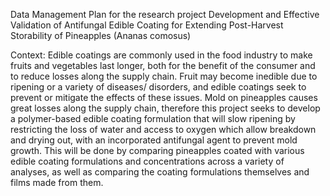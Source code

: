 Data Management Plan for the research project Development and Effective Validation of Antifungal Edible Coating for Extending Post-Harvest Storability of Pineapples (Ananas comosus)

Context:
Edible coatings are commonly used in the food industry to make fruits and vegetables last longer, both for the benefit of the consumer and to reduce losses along the supply chain. Fruit may become inedible due to ripening or a variety of diseases/ disorders, and edible coatings seek to prevent or mitigate the effects of these issues. Mold on pineapples causes great losses along the supply chain, therefore this project seeks to develop a polymer-based edible coating formulation that will slow ripening by restricting the loss of water and access to oxygen which allow breakdown and drying out, with an incorporated antifungal agent to prevent mold growth. This will be done by comparing pineapples coated with various edible coating formulations and concentrations across a variety of analyses, as well as comparing the coating formulations themselves and films made from them.
